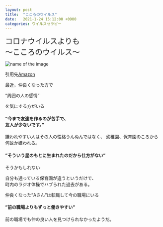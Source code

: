 ```yaml
---
layout: post
title:  "こころのウイルス"
date:   2021-1-24 15:12:00 +0900
categories: ウイルスセラピー
---
```



<font size="5" face="ＭＳ ゴシック">コロナウイルスよりも</br>～こころのウイルス～</font>

![name of the image](https://se8move.github.io/blog/img/　　　.jpg)

引用先[Amazon](https://www.amazon.co.jp/%E3%81%93%E3%81%93%E3%82%8D%E3%81%AE%E3%82%A6%E3%82%A4%E3%83%AB%E3%82%B9-%E3%83%89%E3%83%8A%E3%83%AB%E3%83%89-%E3%83%AD%E3%83%95%E3%83%A9%E3%83%B3%E3%83%89/dp/4901234161)



最近，仲良くなった方で

”周囲の人の感情”

を気にする方がいる



<h4>”今まで友達を作るのが苦手で、</br>友人が少ないです。”</h4>


嫌われやすい人はその人の性格うんぬんではなく、
幼稚園、保育園のころから何故か嫌われる。


<h4>”そういう星のもとに生まれたのだから仕方がない”</h4>


そうかもしれない


自分も通っている保育園が違うというだけで、</br>
町内のラジオ体操でハブられた過去がある。



仲良くなった”Aさん”は転職して今の職場にいる

<h4>”前の職場よりもずっと働きやすい”</h4>


前の職場でも仲の良い人を見つけられなかったようだ。

